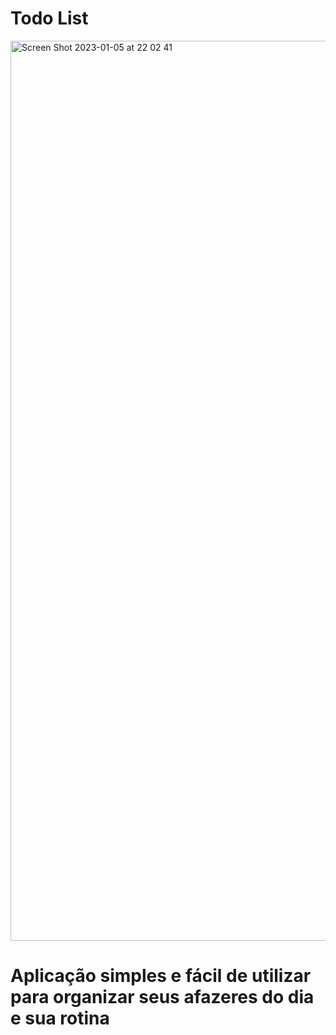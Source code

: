 # Todo List


<img width="1440" alt="Screen Shot 2023-01-05 at 22 02 41" src="https://user-images.githubusercontent.com/99376449/210908722-90f85360-5791-4323-bbe8-58ed5235658c.png">

# Aplicação simples e fácil de utilizar para organizar seus afazeres do dia e sua rotina
